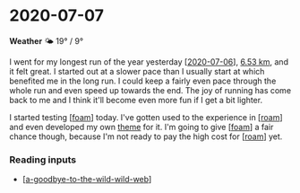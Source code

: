 # 2020-07-07

**Weather** 🌤 19° / 9°

I went for my longest run of the year yesterday [[2020-07-06]], [6.53 km](https://www.strava.com/activities/3722116149), and it felt great. I started out at a slower pace than I usually start at which benefited me in the long run. I could keep a fairly even pace through the whole run and even speed up towards the end. The joy of running has come back to me and I think it'll become even more fun if I get a bit lighter.

I started testing [[foam]] today. I've gotten used to the experience in [[roam]] and even developed my own [theme](https://github.com/believer/roam-night-owl) for it. I'm going to give [[foam]] a fair chance though, because I'm not ready to pay the high cost for [[roam]] yet.

### Reading inputs

- [[a-goodbye-to-the-wild-wild-web]]

[//begin]: # "Autogenerated link references for markdown compatibility"
[2020-07-06]: 2020-07-06 "2020-07-06"
[foam]: foam "Foam"
[roam]: roam "Roam"
[a-goodbye-to-the-wild-wild-web]: a-goodbye-to-the-wild-wild-web "A: Goodbye to the Wild Wild Web"
[//end]: # "Autogenerated link references"
